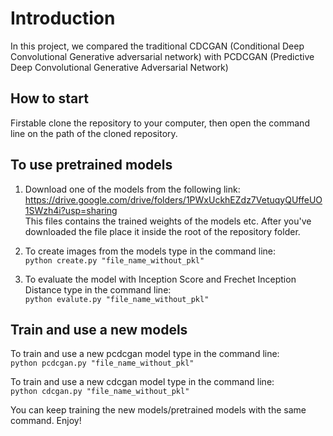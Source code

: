 # Introduction
In this project, we compared the traditional CDCGAN (Conditional Deep Convolutional Generative adversarial network) with PCDCGAN (Predictive Deep Convolutional Generative Adversarial Network)  


## How to start
Firstable clone the repository to your computer, then open the command line on the path of the cloned repository.  


## To use pretrained models
1. Download one of the models from the following link:
https://drive.google.com/drive/folders/1PWxUckhEZdz7VetuqyQUffeUO1SWzh4i?usp=sharing <br />
This files contains the trained weights of the models etc. After you've downloaded the file place it inside the root of the repository folder.

2. To create images from the models type in the command line:  
`python create.py "file_name_without_pkl"`

3. To evaluate the model with Inception Score and Frechet Inception Distance type in the command line:  
`python evalute.py "file_name_without_pkl"`  


## Train and use a new models
To train and use a new pcdcgan model type in the command line:  
`python pcdcgan.py "file_name_without_pkl"`

To train and use a new cdcgan model type in the command line:  
`python cdcgan.py "file_name_without_pkl"`  
  
You can keep training the new models/pretrained models with the same command.
Enjoy!
